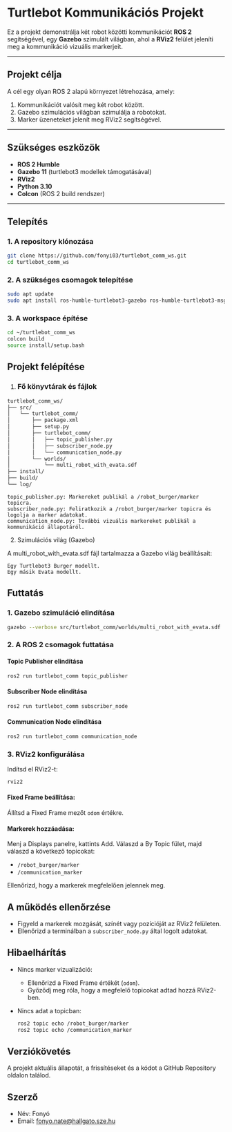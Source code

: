# **Turtlebot Kommunikációs Projekt**

Ez a projekt demonstrálja két robot közötti kommunikációt **ROS 2** segítségével, egy **Gazebo** szimulált világban, ahol a **RViz2** felület jeleníti meg a kommunikáció vizuális markerjeit.

---

## **Projekt célja**

A cél egy olyan ROS 2 alapú környezet létrehozása, amely:
1. Kommunikációt valósít meg két robot között.
2. Gazebo szimulációs világban szimulálja a robotokat.
3. Marker üzeneteket jelenít meg RViz2 segítségével.

---

## **Szükséges eszközök**

- **ROS 2 Humble**
- **Gazebo 11** (turtlebot3 modellek támogatásával)
- **RViz2**
- **Python 3.10**
- **Colcon** (ROS 2 build rendszer)

---

## **Telepítés**

### 1. **A repository klónozása**

```bash
git clone https://github.com/fonyi03/turtlebot_comm_ws.git
cd turtlebot_comm_ws
```

### 2. **A szükséges csomagok telepítése**
```bash
sudo apt update
sudo apt install ros-humble-turtlebot3-gazebo ros-humble-turtlebot3-msgs ros-humble-visualization-msgs
```

### 3. A workspace építése
```bash
cd ~/turtlebot_comm_ws
colcon build
source install/setup.bash
```

## **Projekt felépítése**
1. ### **Fő könyvtárak és fájlok**
```bash
turtlebot_comm_ws/
├── src/
│   └── turtlebot_comm/
│       ├── package.xml
│       ├── setup.py
│       ├── turtlebot_comm/
│       │   ├── topic_publisher.py
│       │   ├── subscriber_node.py
│       │   └── communication_node.py
│       └── worlds/
│           └── multi_robot_with_evata.sdf
├── install/
├── build/
└── log/
```

    topic_publisher.py: Markereket publikál a /robot_burger/marker topicra.
    subscriber_node.py: Feliratkozik a /robot_burger/marker topicra és logolja a marker adatokat.
    communication_node.py: További vizuális markereket publikál a kommunikáció állapotáról.

2. Szimulációs világ (Gazebo)

A multi_robot_with_evata.sdf fájl tartalmazza a Gazebo világ beállításait:

    Egy Turtlebot3 Burger modellt.
    Egy másik Evata modellt.

## **Futtatás**

### 1. Gazebo szimuláció elindítása

```bash
gazebo --verbose src/turtlebot_comm/worlds/multi_robot_with_evata.sdf
```

### 2. A ROS 2 csomagok futtatása

#### Topic Publisher elindítása

```bash
ros2 run turtlebot_comm topic_publisher
```

#### Subscriber Node elindítása

```bash
ros2 run turtlebot_comm subscriber_node
```

#### Communication Node elindítása

```bash
ros2 run turtlebot_comm communication_node
```

### 3. RViz2 konfigurálása

Indítsd el RViz2-t:

```bash
rviz2
```

#### Fixed Frame beállítása:
Állítsd a Fixed Frame mezőt `odom` értékre.

#### Markerek hozzáadása:
Menj a Displays panelre, kattints Add.
Válaszd a By Topic fület, majd válaszd a következő topicokat:
- `/robot_burger/marker`
- `/communication_marker`

Ellenőrizd, hogy a markerek megfelelően jelennek meg.

## **A működés ellenőrzése**

- Figyeld a markerek mozgását, színét vagy pozícióját az RViz2 felületen.
- Ellenőrizd a terminálban a `subscriber_node.py` által logolt adatokat.

## **Hibaelhárítás**

- Nincs marker vizualizáció:
  - Ellenőrizd a Fixed Frame értékét (`odom`).
  - Győződj meg róla, hogy a megfelelő topicokat adtad hozzá RViz2-ben.

- Nincs adat a topicban:
  ```bash
  ros2 topic echo /robot_burger/marker
  ros2 topic echo /communication_marker
  ```

## **Verziókövetés**

A projekt aktuális állapotát, a frissítéseket és a kódot a GitHub Repository oldalon találod.

## **Szerző**

- Név: Fonyó
- Email: fonyo.nate@hallgato.sze.hu
